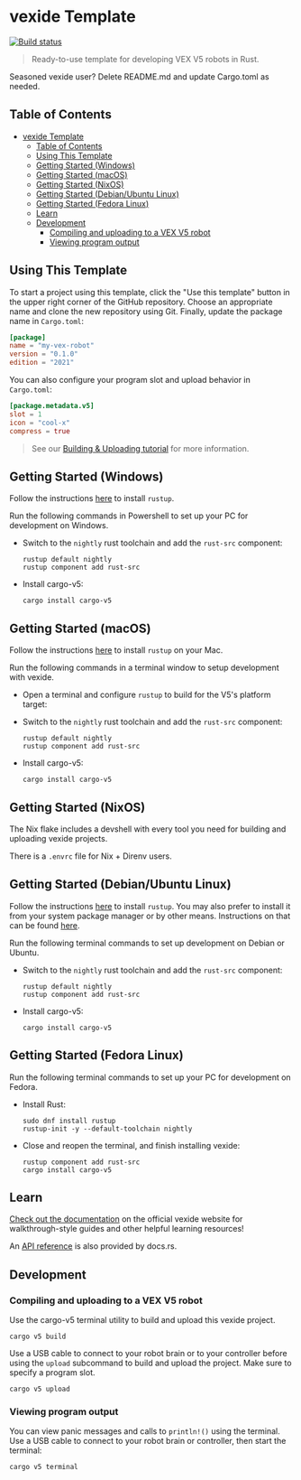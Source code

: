 # vexide Template

[![Build status](https://github.com/vexide/vexide-template/actions/workflows/build.yml/badge.svg)](https://github.com/vexide/vexide-template/actions/workflows/build.yml)

> Ready-to-use template for developing VEX V5 robots in Rust.

Seasoned vexide user? Delete README.md and update Cargo.toml as needed.

## Table of Contents

- [vexide Template](#vexide-template)
  - [Table of Contents](#table-of-contents)
  - [Using This Template](#using-this-template)
  - [Getting Started (Windows)](#getting-started-windows)
  - [Getting Started (macOS)](#getting-started-macos)
  - [Getting Started (NixOS)](#getting-started-nixos)
  - [Getting Started (Debian/Ubuntu Linux)](#getting-started-debianubuntu-linux)
  - [Getting Started (Fedora Linux)](#getting-started-fedora-linux)
  - [Learn](#learn)
  - [Development](#development)
    - [Compiling and uploading to a VEX V5 robot](#compiling-and-uploading-to-a-vex-v5-robot)
    - [Viewing program output](#viewing-program-output)

## Using This Template

To start a project using this template, click the "Use this template" button in the upper right corner of the GitHub repository. Choose an appropriate name and clone the new repository using Git. Finally, update the package name in `Cargo.toml`:

```toml
[package]
name = "my-vex-robot"
version = "0.1.0"
edition = "2021"
```

You can also configure your program slot and upload behavior in `Cargo.toml`:

```toml
[package.metadata.v5]
slot = 1
icon = "cool-x"
compress = true
```

> See our [Building & Uploading tutorial](https://vexide.dev/docs/building-uploading/) for more information.

## Getting Started (Windows)

Follow the instructions [here](https://www.rust-lang.org/tools/install) to install `rustup`.

Run the following commands in Powershell to set up your PC for development on Windows.

- Switch to the `nightly` rust toolchain and add the `rust-src` component:

  ```console
  rustup default nightly
  rustup component add rust-src
  ```

- Install cargo-v5:

  ```console
  cargo install cargo-v5
  ```

## Getting Started (macOS)

Follow the instructions [here](https://www.rust-lang.org/tools/install) to install `rustup` on your Mac.

Run the following commands in a terminal window to setup development with vexide.

- Open a terminal and configure `rustup` to build for the V5's platform target:

- Switch to the `nightly` rust toolchain and add the `rust-src` component:

  ```console
  rustup default nightly
  rustup component add rust-src
  ```

- Install cargo-v5:

  ```console
  cargo install cargo-v5
  ```

## Getting Started (NixOS)

The Nix flake includes a devshell with every tool you need for building and uploading vexide projects.

There is a `.envrc` file for Nix + Direnv users.

## Getting Started (Debian/Ubuntu Linux)

Follow the instructions [here](https://www.rust-lang.org/tools/install) to install `rustup`. You may also prefer to install it from your system package manager or by other means. Instructions on that can be found [here](https://rust-lang.github.io/rustup/installation/other.html).

Run the following terminal commands to set up development on Debian or Ubuntu.

- Switch to the `nightly` rust toolchain and add the `rust-src` component:

  ```console
  rustup default nightly
  rustup component add rust-src
  ```

- Install cargo-v5:

  ```console
  cargo install cargo-v5
  ```

## Getting Started (Fedora Linux)

Run the following terminal commands to set up your PC for development on Fedora.

- Install Rust:

  ```console
  sudo dnf install rustup
  rustup-init -y --default-toolchain nightly
  ```

- Close and reopen the terminal, and finish installing vexide:

  ```console
  rustup component add rust-src
  cargo install cargo-v5
  ```

## Learn

[Check out the documentation](https://vexide.dev/docs/) on the official vexide website for walkthrough-style guides and other helpful learning resources!

An [API reference](https://docs.rs/vexide) is also provided by docs.rs.

## Development

### Compiling and uploading to a VEX V5 robot

Use the cargo-v5 terminal utility to build and upload this vexide project.

```console
cargo v5 build
```

Use a USB cable to connect to your robot brain or to your controller before using the `upload` subcommand to build and upload the project. Make sure to specify a program slot.

```console
cargo v5 upload
```

### Viewing program output

You can view panic messages and calls to `println!()` using the terminal.
Use a USB cable to connect to your robot brain or controller, then start the terminal:

```console
cargo v5 terminal
```
